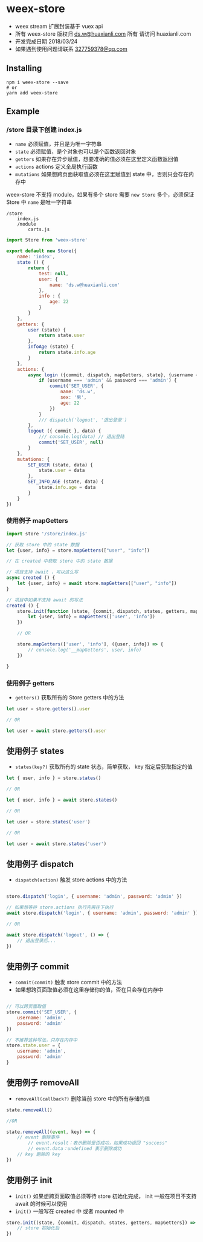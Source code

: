 # weex-store
- weex stream 扩展封装基于 vuex api
- 所有 weex-store 版权归 ds.w@huaxianli.com 所有 请访问 huaxianli.com
- 开发完成日期 2018/03/24
- 如果遇到使用问题请联系 327759378@qq.com

## Installing

```
npm i weex-store --save
# or
yarn add weex-store
```

## Example

### /store 目录下创建 index.js
-   `name` 必须赋值，并且是为唯一字符串
-   `state` 必须赋值，是个对象也可以是个函数返回对象
-   `getters` 如果存在异步赋值，想要准确的值必须在这里定义函数返回值
-   `actions` actions 定义全局执行函数
-   `mutations` 如果想跨页面获取值必须在这里赋值到 state 中，否则只会存在内存中

weex-store 不支持 module，如果有多个 store 需要 `new Store` 多个，必须保证 Store 中 `name` 是唯一字符串

```
/store
    index.js
    /module
        carts.js
```

```js
import Store from 'weex-store'

export default new Store({
    name: 'index',
    state () {
        return {
            test: null,
            user: {
                name: 'ds.w@huaxianli.com'
            },
            info : {
                age: 22
            }
        }
    },
    getters: {
        user (state) {
            return state.user
        },
        infoAge (state) {
            return state.info.age
        }
    },
    actions: {
        async login ({commit, dispatch, mapGetters, state}, {username = 'admin', password = 'admin'}) {
            if (username === 'admin' && password === 'admin') {
                commit('SET_USER', {
                    name: 'ds.w',
                    sex: '男',
                    age: 22
                })
            }
            /// dispatch('logout', '退出登录')
        },
        logout ({ commit }, data) {
            /// console.log(data) // 退出登陆
            commit('SET_USER', null)
        }
    },
    mutations: {
        SET_USER (state, data) {
            state.user = data
        },
        SET_INFO_AGE (state, data) {
            state.info.age = data
        }
    }
})
```

### 使用例子 mapGetters

```js
import store '/store/index.js'

// 获取 store 中的 state 数据
let {user, info} = store.mapGetters(["user", "info"])

// 在 created 中获取 store 中的 state 数据

// 项目支持 await ，可以这么写
async created () {
    let {user, info} = await store.mapGetters(["user", "info"])
}

// 项目中如果不支持 await 的写法
created () {
    store.init(function (state, {commit, dispatch, states, getters, mapGetters}) {
        let {user, info} = mapGetters(['user', 'info'])
    })

    // OR

    store.mapGetters(['user', 'info'], ({user, info}) => {
        // console.log('__mapGetters', user, info)
    })

}
```
### 使用例子 getters
-   `getters()` 获取所有的 Store getters 中的方法
```js
let user = store.getters().user

// OR

let user = await store.getters().user

```

## 使用例子 states
-   `states(key?)` 获取所有的 state 状态，简单获取， key 指定后获取指定的值
```js
let { user, info } = store.states()

// OR

let { user, info } = await store.states()

// OR

let user = store.states('user')

// OR

let user = await store.states('user')

```

## 使用例子 dispatch
-   `dispatch(action)` 触发 store actions 中的方法
```js

store.dispatch('login', { username: 'admin', password: 'admin' })

// 如果想等待 store.actions 执行完再往下执行
await store.dispatch('login', { username: 'admin', password: 'admin' })

// OR

await store.dispatch('logout', () => {
    // 退出登录后...
})

```

## 使用例子 commit
-   `commit(commit)` 触发 store commit 中的方法
-   如果想跨页面取值必须在这里存储你的值，否在只会存在内存中
```js

// 可以跨页面取值
store.commit('SET_USER', {
    username: 'admin',
    password: 'admim'
})

// 不推荐这种写法，只存在内存中
store.state.user = {
    username: 'admin',
    password: 'admim'
}

```

## 使用例子 removeAll
-   `removeAll(callback?)` 删除当前 store 中的所有存储的值

```js
state.removeAll()

//OR

state.removeAll((event, key) => {
    // event 删除事件
        // event.result：表示删除是否成功，如果成功返回 "success"
        // event.data：undefined 表示删除成功
    // key 删除的 key
})

```

## 使用例子 init
-   `init()` 如果想跨页面取值必须等待 store 初始化完成， init 一般在项目不支持 await 的时候可以使用
-   `init()` 一般写在 created 中 或者 mounted 中
```js
store.init((state, {commit, dispatch, states, getters, mapGetters}) => {
    // store 初始化后
})
```